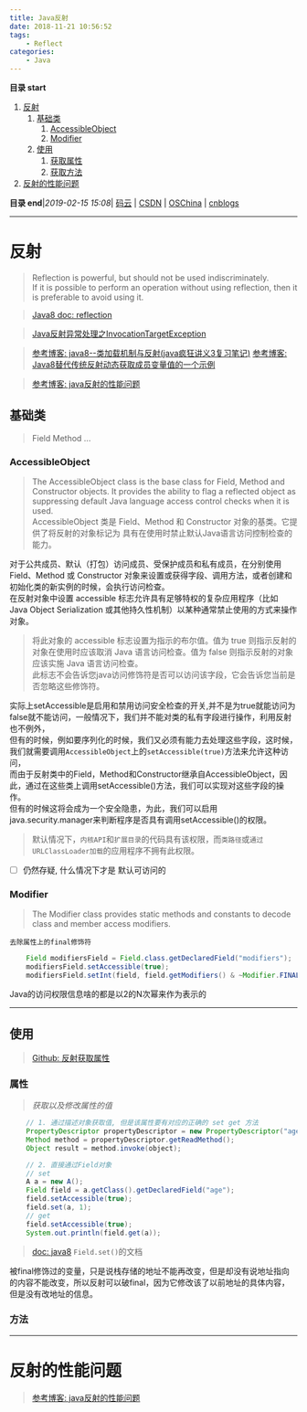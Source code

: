 ```yaml
---
title: Java反射
date: 2018-11-21 10:56:52
tags: 
    - Reflect
categories: 
    - Java
---
```


**目录 start**
 
1. [反射](#反射)
    1. [基础类](#基础类)
        1. [AccessibleObject](#accessibleobject)
        1. [Modifier](#modifier)
    1. [使用](#使用)
        1. [获取属性](#获取属性)
        1. [获取方法](#获取方法)
1. [反射的性能问题](#反射的性能问题)

**目录 end**|_2019-02-15 15:08_| [码云](https://gitee.com/gin9) | [CSDN](http://blog.csdn.net/kcp606) | [OSChina](https://my.oschina.net/kcp1104) | [cnblogs](http://www.cnblogs.com/kuangcp)
****************************************
# 反射
> Reflection is powerful, but should not be used indiscriminately.  
> If it is possible to perform an operation without using reflection, then it is preferable to avoid using it. 

> [Java8 doc: reflection](https://docs.oracle.com/javase/tutorial/reflect/index.html)

> [ Java反射异常处理之InvocationTargetException ](https://blog.csdn.net/zhangzeyuaaa/article/details/39611467)

> [参考博客: java8--类加载机制与反射(java疯狂讲义3复习笔记)](https://www.cnblogs.com/lakeslove/p/5978382.html)
> [参考博客: Java8替代传统反射动态获取成员变量值的一个示例](https://segmentfault.com/a/1190000007492958)

> [参考博客: java反射的性能问题](http://www.cnblogs.com/zhishan/p/3195771.html)

## 基础类
> Field Method ...

### AccessibleObject
> The AccessibleObject class is the base class for Field, Method and Constructor objects. It provides the ability to flag a reflected object as suppressing default Java language access control checks when it is used.  
> AccessibleObject 类是 Field、Method 和 Constructor 对象的基类。它提供了将反射的对象标记为 具有在使用时禁止默认Java语言访问控制检查的能力。

对于公共成员、默认（打包）访问成员、受保护成员和私有成员，在分别使用 Field、Method 或 Constructor 对象来设置或获得字段、调用方法，或者创建和初始化类的新实例的时候，会执行访问检查。  
在反射对象中设置 accessible 标志允许具有足够特权的复杂应用程序（比如 Java Object Serialization 或其他持久性机制）以某种通常禁止使用的方式来操作对象。  

> 将此对象的 accessible 标志设置为指示的布尔值。值为 true 则指示反射的对象在使用时应该取消 Java 语言访问检查。值为 false 则指示反射的对象应该实施 Java 语言访问检查。  
> 此标志不会告诉您java访问修饰符是否可以访问该字段，它会告诉您当前是否忽略这些修饰符。  

实际上setAccessible是启用和禁用访问安全检查的开关,并不是为true就能访问为false就不能访问，一般情况下，我们并不能对类的私有字段进行操作，利用反射也不例外，  
但有的时候，例如要序列化的时候，我们又必须有能力去处理这些字段，这时候，我们就需要调用`AccessibleObject`上的`setAccessible(true)`方法来允许这种访问，  
而由于反射类中的Field，Method和Constructor继承自AccessibleObject，因此，通过在这些类上调用setAccessible()方法，我们可以实现对这些字段的操作。  
但有的时候这将会成为一个安全隐患，为此，我们可以启用java.security.manager来判断程序是否具有调用setAccessible()的权限。  

> 默认情况下，`内核API`和`扩展目录`的代码具有该权限，而`类路径`或`通过URLClassLoader加载`的应用程序不拥有此权限。

- [ ] 仍然存疑, 什么情况下才是 默认可访问的

### Modifier
> The Modifier class provides static methods and constants to decode class and member access modifiers. 

`去除属性上的final修饰符`
```java
    Field modifiersField = Field.class.getDeclaredField("modifiers");
    modifiersField.setAccessible(true);
    modifiersField.setInt(field, field.getModifiers() & ~Modifier.FINAL);
```

Java的访问权限信息啥的都是以2的N次幂来作为表示的
*****************************
## 使用
> [Github: 反射获取属性](https://github.com/Kuangcp/JavaBase/blob/master/java-class/src/test/java/com/github/kuangcp/reflects/ObtainFieldsTest.java)

### 属性
> _获取以及修改属性的值_
```java
    // 1. 通过描述对象获取值, 但是该属性要有对应的正确的 set get 方法
    PropertyDescriptor propertyDescriptor = new PropertyDescriptor("age", A.class);
    Method method = propertyDescriptor.getReadMethod();
    Object result = method.invoke(object);

    // 2. 直接通过Field对象
    // set
    A a = new A();
    Field field = a.getClass().getDeclaredField("age");
    field.setAccessible(true);
    field.set(a, 1);
    // get
    field.setAccessible(true);
    System.out.println(field.get(a));
```

> [doc: java8](https://docs.oracle.com/javase/8/docs/api/) `Field.set()`的文档

被final修饰过的变量，只是说栈存储的地址不能再改变，但是却没有说地址指向的内容不能改变，所以反射可以破final，因为它修改该了以前地址的具体内容，但是没有改地址的信息。

### 方法

**********************

# 反射的性能问题
> [参考博客: java反射的性能问题 ](http://www.cnblogs.com/zhishan/p/3195771.html)

